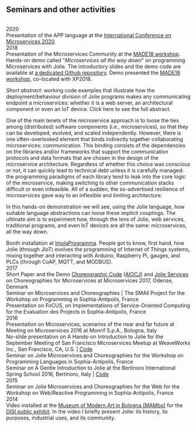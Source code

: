 ## Seminars and other activities
<div style="height:1em;"></div>

<div class="pub-year">
<span>2020</span>

  <div>
    <a href="/publications/seminars/MC2020.pdf" class="paper"></a> 
    Presentation of the APP language at the <a href="https://conf-micro.services/2020/">International Conference on Microservices 2020</a>.
  </div>

</div>

<div class="pub-year">
<span>2018</span>

  <div>
    <a href="/publications/seminars/MADE18_MSC.pdf" class="paper"></a>
    Presentation of the Microservices Community at the <a href="https://sites.google.com/view/made18/">MADE18 workshop</a>.
  </div>

  <div>
  <a class="demo" ></a>
  Hands-on demo called "<em>Microservices all the way down</em>"
  on programming Microservices with Jolie.
  The introductory <a href="https://github.com/thesave/made18_hands_on" class="paper" ></a>
  slides and the <a href="https://github.com/thesave/made18_hands_on" class="source"></a>
  demo code are available at <a href="https://github.com/thesave/made18_hands_on">
  a dedicated Github repository</a>.
  Demo presented the <a href="https://sites.google.com/view/made18/">MADE18 workshop</a>, co-located with XP2018. 
  <p><em>Short abstract</em>: working code examples that illustrate how the deployment/behaviour division of Jolie programs 
  makes any communicating endpoint a microservices: whether it is a web server, an architectural component or even an IoT 
  device.
  <span style="cursor:pointer" data-target="#MADE18abstract" onclick="toggleTriangle( $( this ) );" >
  <span class="fas fa-lg fa-angle-right"></span>
  Click here to see the full abstract.
  </span></p>

<div class="panel panel-default collapse" id="MADE18abstract">
  <div class="panel-body small">

  <p>One of the main tenets of the microservice approach is to loose the ties among (distributed) software components (i.e., microservices), so that they can be developed, evolved, and scaled independently.
  However, there is one often-overlooked element that binds indirectly together collaborating microservices: communication.
  This binding consists of the dependencies on the libraries and/or frameworks that support the communication protocols and data formats that are chosen in the design of the microservice architecture.
  Regardless of whether this choice was conscious or not, it can quickly lead to technical debt unless it is carefully managed: the programming paradigms of each library tend to leak into the core logic of the microservice, making switching to other communication stacks difficult or even infeasible.
  All of a sudden, the so-advertised resilience of microservices gave way to an inflexible and limiting architecture.</p>

  <p>In this hands-on demonstration we will see, using the Jolie language, how suitable language abstractions can loose these implicit couplings.
  The ultimate aim is to experiment how, through the lens of Jolie, web services, traditional programs, and even IoT devices are all the same: microservices, all the way down.</p>

  </div>
  </div>
</div>


  <div>
    <a class="demo" ></a>
    Booth installation at <a href="https://twitter.com/hashtag/imolaProgramma?src=hash">ImolaProgramma</a>.
People got to know, first hand, how Jolie (through JIoT) evolves the programming of Internet of Things systems, mixing together and interacting with Arduino, Raspberry Pi, gauges, and PLCs (through CoAP, MQTT, and MODBUS).
  </div>

</div>

<div class="pub-year">
<span>2017</span>

  <div>
  <a class="paper" href="seminars/MS2017.pdf"></a>
  Short Paper and the Demo <a href="seminars/MS2017.ioc"><span class="source"></span>Choreographic Code</a>  (<a href="http://www.cs.unibo.it/projects/jolie/aiocj.html">AIOCJ</a>) and <a href="seminars/MS2017_services.zip"><span class="source"></span>Jolie Services</a> on <span>Choreographies for Microservices</span> at Microservices 2017, Odense, Denmark
  </div>

  <div>
  <a class="paper" href="seminars/Eval_Inria_2017_Long.pdf"></a>
  Seminar on <span>Microservices and Choreographies | The SMAll Project</span> for the Workshop on Programming in Sophia-Antipolis, France
  </div>

  <div>
  <a class="paper" href="seminars/Eval_Inria_2017_Short.pdf"></a> 
  Presentation on <span>FoCUS, on Implementations of Service-Oriented Computing</span> for the Evaluation des Projects in Sophia-Antipolis, France  
  </div>

</div>

<div class="pub-year">
<span>2016</span>

  <div>
  <a class="paper" href="seminars/MoM2016.pdf"></a>
  Presentation on <span> Microservices, scenarios of the near and far future</span> at Meeting on Microservices 2016 at Monrif S.p.A., Bologna, Italy
  </div>

  <div>
  <a class="paper" href="seminars/SF2016.pdf"></a> 
  No-slide presentation on <span> A Hands-on Introduction to Jolie</span> for the September Meeting of San Francisco Microservices Meetup at WeaveWorks Inc., San Francisco, CA, U.S. | 
  <a href="seminars/SF2016.zip"><span class="source"></span>Code</a>
  </div>

  <div>
  <a class="paper" href="seminars/Workshop_Sophia_2016.pdf"></a>
  Seminar on <span>Jolie Microservices and Choreographies</span> for the Workshop on Programming Languages in Sophia-Antipolis, France 
  </div>

  <div>
  <a class="paper" href="seminars/BISS2016.pdf"></a>
  Seminar on <span>A Gentle Introduction to Jolie</span> at the Bertinoro International Spring School 2016, Bertinoro, Italy | <a href="seminars/BISS2016.zip"><span class="source"></span>Code</a>
  </div>

</div>

<div class="pub-year">
<span>2015</span>

  <div>
  <a class="paper" href="seminars/Workshop_Sophia_2015.pdf"></a>
  Seminar on <span>Jolie Microservices and Choreographies for the Web</span> for the Workshop on Web/Reactive Programming in Sophia-Antipolis, France
  </div>

</div>

<div class="pub-year">
<span>2014</span>

  <div>
  <a class="video" href="seminars/MAMbo"></a>
  Video installed at the <a href="http://www.mambo-bologna.org/en/">Museum of Modern Art in Bologna (MAMbo)</a> for the
  <a href="http://www.mambo-bologna.org/eventi/evento-1350/">DISI public exhibit</a>.
In the video I briefly present Jolie: its history, its purposes, industrial uses, and its community.
  </div>

</div>